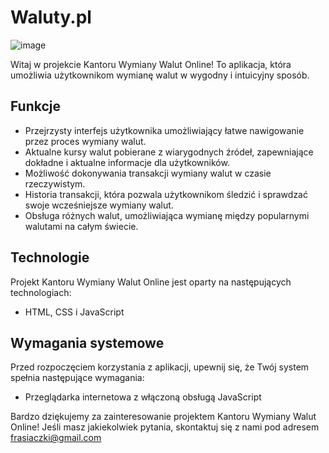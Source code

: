 # Waluty.pl

![image](https://github.com/iValkyr/Waluty.pl/assets/132011359/79626089-3b0e-4a5a-9e5b-28e1615c3302)

Witaj w projekcie Kantoru Wymiany Walut Online! To aplikacja, która umożliwia użytkownikom wymianę walut w wygodny i intuicyjny sposób.

## Funkcje

- Przejrzysty interfejs użytkownika umożliwiający łatwe nawigowanie przez proces wymiany walut.
- Aktualne kursy walut pobierane z wiarygodnych źródeł, zapewniające dokładne i aktualne informacje dla użytkowników.
- Możliwość dokonywania transakcji wymiany walut w czasie rzeczywistym.
- Historia transakcji, która pozwala użytkownikom śledzić i sprawdzać swoje wcześniejsze wymiany walut.
- Obsługa różnych walut, umożliwiająca wymianę między popularnymi walutami na całym świecie.

## Technologie

Projekt Kantoru Wymiany Walut Online jest oparty na następujących technologiach:

- HTML, CSS i JavaScript

## Wymagania systemowe

Przed rozpoczęciem korzystania z aplikacji, upewnij się, że Twój system spełnia następujące wymagania:

- Przeglądarka internetowa z włączoną obsługą JavaScript


Bardzo dziękujemy za zainteresowanie projektem Kantoru Wymiany Walut Online! Jeśli masz jakiekolwiek pytania, skontaktuj się z nami pod adresem frasiaczki@gmail.com

